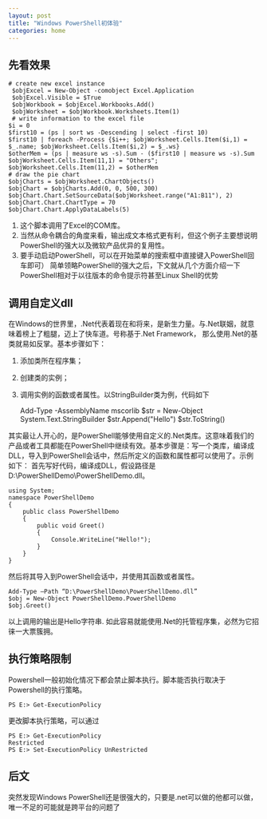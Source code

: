 ```yaml
---
layout: post
title: "Windows PowerShell初体验"
categories: home
---
```


## 先看效果


    # create new excel instance
     $objExcel = New-Object -comobject Excel.Application
     $objExcel.Visible = $True
     $objWorkbook = $objExcel.Workbooks.Add()
     $objWorksheet = $objWorkbook.Worksheets.Item(1)
     # write information to the excel file
    $i = 0
    $first10 = (ps | sort ws -Descending | select -first 10)
    $first10 | foreach -Process {$i++; $objWorksheet.Cells.Item($i,1) = $_.name; $objWorksheet.Cells.Item($i,2) = $_.ws}
    $otherMem = (ps | measure ws -s).Sum - ($first10 | measure ws -s).Sum
    $objWorksheet.Cells.Item(11,1) = "Others"; $objWorksheet.Cells.Item(11,2) = $otherMem
    # draw the pie chart
    $objCharts = $objWorksheet.ChartObjects()
    $objChart = $objCharts.Add(0, 0, 500, 300)
    $objChart.Chart.SetSourceData($objWorksheet.range("A1:B11"), 2)
    $objChart.Chart.ChartType = 70
    $objChart.Chart.ApplyDataLabels(5)


1. 这个脚本调用了Excel的COM库。
2. 当然从命令耦合的角度来看，输出成文本格式更有利，但这个例子主要想说明PowerShell的强大以及微软产品优异的复用性。
3. 要手动启动PowerShell，可以在开始菜单的搜索框中直接键入PowerShell回车即可）
简单领略PowerShell的强大之后，下文就从几个方面介绍一下PowerShell相对于以往版本的命令提示符甚至Linux Shell的优势

## 调用自定义dll

在Windows的世界里，.Net代表着现在和将来，是新生力量。与.Net联姻，就意味着榜上了粗腿，迈上了快车道。号称基于.Net Framework，
那么使用.Net的基类就易如反掌。基本步骤如下：
1. 添加类所在程序集；
2. 创建类的实例；
3. 调用实例的函数或者属性。以StringBuilder类为例，代码如下


    Add-Type -AssemblyName mscorlib
    $str = New-Object System.Text.StringBuilder
    $str.Append("Hello")
    $str.ToString()

其实最让人开心的，是PowerShell能够使用自定义的.Net类库。这意味着我们的产品或者工具都能在PowerShell中继续有效。基本步骤是：写一个类库，编译成DLL，导入到PowerShell会话中，然后所定义的函数和属性都可以使用了。示例如下：
首先写好代码，编译成DLL，假设路径是D:\PowerShellDemo\PowerShellDemo.dll。


    using System;
    namespace PowerShellDemo
    {
        public class PowerShellDemo
        {
            public void Greet()
            {
                Console.WriteLine("Hello!");
            }
        }
    }


然后将其导入到PowerShell会话中，并使用其函数或者属性。

    Add-Type –Path “D:\PowerShellDemo\PowerShellDemo.dll”
    $obj = New-Object PowerShellDemo.PowerShellDemo
    $obj.Greet()


以上调用的输出是Hello字符串.
如此容易就能使用.Net的托管程序集，必然为它招徕一大票簇拥。


## 执行策略限制


Powershell一般初始化情况下都会禁止脚本执行。脚本能否执行取决于Powershell的执行策略。


    PS E:> Get-ExecutionPolicy

更改脚本执行策略，可以通过


    PS E:> Get-ExecutionPolicy
    Restricted
    PS E:> Set-ExecutionPolicy UnRestricted



## 后文

突然发现Windows PowerShell还是很强大的，只要是.net可以做的他都可以做，唯一不足的可能就是跨平台的问题了
